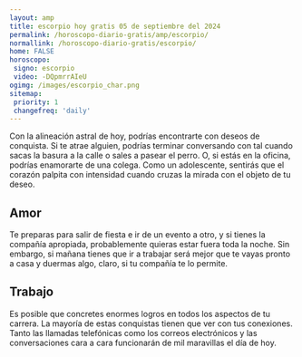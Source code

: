 ```yaml
---
layout: amp
title: escorpio hoy gratis 05 de septiembre del 2024 
permalink: /horoscopo-diario-gratis/amp/escorpio/
normallink: /horoscopo-diario-gratis/escorpio/
home: FALSE
horoscopo:
 signo: escorpio
 video: -DQpmrrAIeU
ogimg: /images/escorpio_char.png
sitemap:
 priority: 1
 changefreq: 'daily'
---
```



Con la alineación astral de hoy, podrías encontrarte con deseos de conquista. Si te atrae alguien, podrías terminar conversando con tal cuando sacas la basura a la calle o sales a pasear el perro. O, si estás en la oficina, podrías enamorarte de una colega. Como un adolescente, sentirás que el corazón palpita con intensidad cuando cruzas la mirada con el objeto de tu deseo.

## Amor

Te preparas para salir de fiesta e ir de un evento a otro, y si tienes la compañía apropiada, probablemente quieras estar fuera toda la noche. Sin embargo, si mañana tienes que ir a trabajar será mejor que te vayas pronto a casa y duermas algo, claro, si tu compañía te lo permite.

## Trabajo

Es posible que concretes enormes logros en todos los aspectos de tu carrera. La mayoría de estas conquistas tienen que ver con tus conexiones. Tanto las llamadas telefónicas como los correos electrónicos y las conversaciones cara a cara funcionarán de mil maravillas el día de hoy.